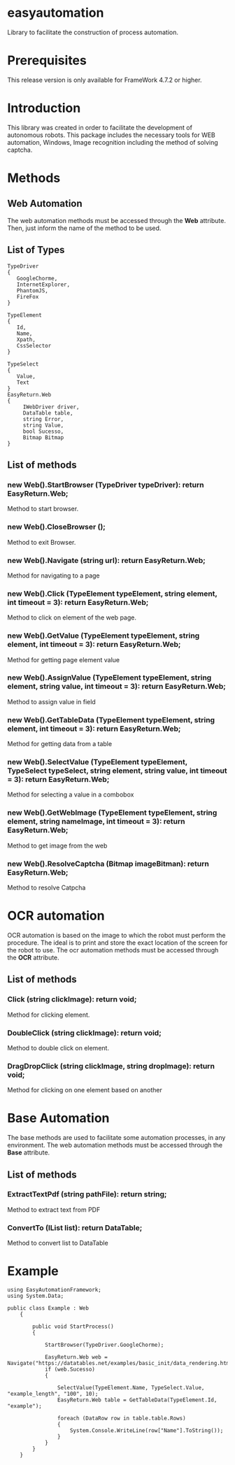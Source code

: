 # easyautomation
Library to facilitate the construction of process automation.

# Prerequisites
This release version is only available for FrameWork 4.7.2 or higher.

# Introduction
This library was created in order to facilitate the development of autonomous robots. This package includes the necessary tools for WEB automation, Windows, Image recognition including the method of solving captcha.

# Methods
## Web Automation
The web automation methods must be accessed through the **Web** attribute. Then, just inform the name of the method to be used.

## List of Types
```
TypeDriver
{
   GoogleChorme,
   InternetExplorer,
   PhantomJS,
   FireFox
}

TypeElement
{
   Id,
   Name,
   Xpath,
   CssSelector
}

TypeSelect
{
   Value,
   Text
}
EasyReturn.Web
{
     IWebDriver driver,
     DataTable table,
     string Error,
     string Value,  
     bool Sucesso,
     Bitmap Bitmap
}
```

## List of methods
### new Web().StartBrowser (TypeDriver typeDriver): return EasyReturn.Web;
Method to start browser.

### new Web().CloseBrowser ();
Method to exit Browser.

### new Web().Navigate (string url): return EasyReturn.Web;
Method for navigating to a page

### new Web().Click (TypeElement typeElement, string element, int timeout = 3): return EasyReturn.Web;
Method to click on element of the web page.

### new Web().GetValue (TypeElement typeElement, string element, int timeout = 3): return EasyReturn.Web;
Method for getting page element value

### new Web().AssignValue (TypeElement typeElement, string element, string value, int timeout = 3): return EasyReturn.Web;
Method to assign value in field

### new Web().GetTableData (TypeElement typeElement, string element, int timeout = 3): return EasyReturn.Web;
Method for getting data from a table

### new Web().SelectValue (TypeElement typeElement, TypeSelect typeSelect, string element, string value, int timeout = 3): return EasyReturn.Web;
Method for selecting a value in a combobox

### new Web().GetWebImage (TypeElement typeElement, string element, string nameImage, int timeout = 3): return EasyReturn.Web;
Method to get image from the web

### new Web().ResolveCaptcha (Bitmap imageBitman): return EasyReturn.Web;
Method to resolve Catpcha

# OCR automation

OCR automation is based on the image to which the robot must perform the procedure. The ideal is to print and store the exact location of the screen for the robot to use. The ocr automation methods must be accessed through the **OCR** attribute.

## List of methods

### Click (string clickImage): return void;
Method for clicking element.

### DoubleClick (string clickImage): return void;
Method to double click on element.

### DragDropClick (string clickImage, string dropImage): return void;
Method for clicking on one element based on another

# Base Automation
The base methods are used to facilitate some automation processes, in any environment. The web automation methods must be accessed through the **Base** attribute.

## List of methods
### ExtractTextPdf (string pathFile): return string;
Method to extract text from PDF

### ConvertTo <T> (IList <T> list): return DataTable;
Method to convert list to DataTable

# Example
```
using EasyAutomationFramework;
using System.Data;

public class Example : Web
    {
        
        public void StartProcess()
        {

            StartBrowser(TypeDriver.GoogleChorme);

            EasyReturn.Web web = Navigate("https://datatables.net/examples/basic_init/data_rendering.html");
            if (web.Sucesso)
            {
               
                SelectValue(TypeElement.Name, TypeSelect.Value, "example_length", "100", 10);
                EasyReturn.Web table = GetTableData(TypeElement.Id, "example");
               
                foreach (DataRow row in table.table.Rows)
                {
                    System.Console.WriteLine(row["Name"].ToString());
                }
            }
        }
    }
 ```

